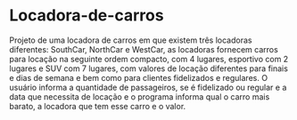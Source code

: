 # Locadora-de-carros
Projeto de uma locadora de carros em que existem três locadoras diferentes: SouthCar, NorthCar e WestCar, as locadoras fornecem carros para locação na seguinte ordem compacto, com 4 lugares, esportivo com 2 lugares e SUV com 7 lugares, com valores de locação diferentes para finais e dias de semana e bem como para clientes fidelizados e regulares.  O usuário informa a quantidade de passageiros, se é fidelizado ou regular e a data que necessita de locação e o programa informa qual o carro mais barato, a locadora que tem esse carro e o valor.
